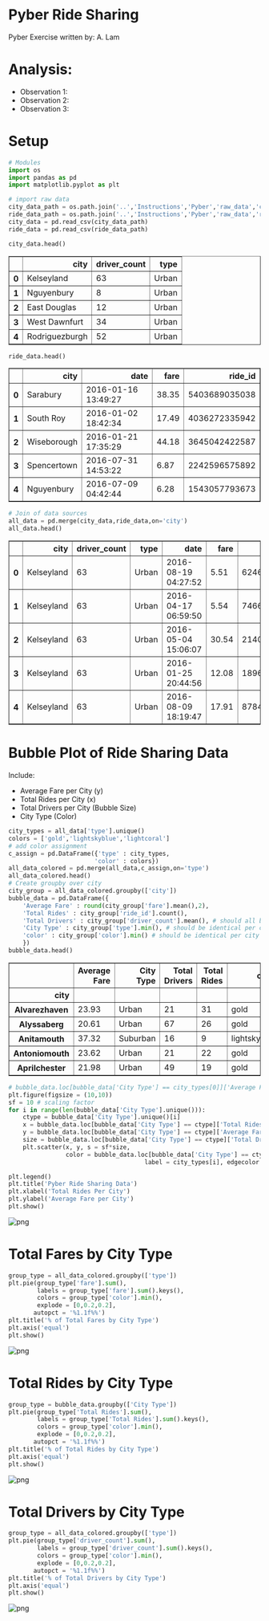 
# Pyber Ride Sharing
Pyber Exercise
written by: A. Lam

# Analysis:
- Observation 1:
- Observation 2:
- Observation 3:

# Setup


```python
# Modules
import os
import pandas as pd
import matplotlib.pyplot as plt
```


```python
# import raw data
city_data_path = os.path.join('..','Instructions','Pyber','raw_data','city_data.csv')
ride_data_path = os.path.join('..','Instructions','Pyber','raw_data','ride_data.csv')
city_data = pd.read_csv(city_data_path)
ride_data = pd.read_csv(ride_data_path)
```


```python
city_data.head()
```




<div>
<style scoped>
    .dataframe tbody tr th:only-of-type {
        vertical-align: middle;
    }

    .dataframe tbody tr th {
        vertical-align: top;
    }

    .dataframe thead th {
        text-align: right;
    }
</style>
<table border="1" class="dataframe">
  <thead>
    <tr style="text-align: right;">
      <th></th>
      <th>city</th>
      <th>driver_count</th>
      <th>type</th>
    </tr>
  </thead>
  <tbody>
    <tr>
      <th>0</th>
      <td>Kelseyland</td>
      <td>63</td>
      <td>Urban</td>
    </tr>
    <tr>
      <th>1</th>
      <td>Nguyenbury</td>
      <td>8</td>
      <td>Urban</td>
    </tr>
    <tr>
      <th>2</th>
      <td>East Douglas</td>
      <td>12</td>
      <td>Urban</td>
    </tr>
    <tr>
      <th>3</th>
      <td>West Dawnfurt</td>
      <td>34</td>
      <td>Urban</td>
    </tr>
    <tr>
      <th>4</th>
      <td>Rodriguezburgh</td>
      <td>52</td>
      <td>Urban</td>
    </tr>
  </tbody>
</table>
</div>




```python
ride_data.head()
```




<div>
<style scoped>
    .dataframe tbody tr th:only-of-type {
        vertical-align: middle;
    }

    .dataframe tbody tr th {
        vertical-align: top;
    }

    .dataframe thead th {
        text-align: right;
    }
</style>
<table border="1" class="dataframe">
  <thead>
    <tr style="text-align: right;">
      <th></th>
      <th>city</th>
      <th>date</th>
      <th>fare</th>
      <th>ride_id</th>
    </tr>
  </thead>
  <tbody>
    <tr>
      <th>0</th>
      <td>Sarabury</td>
      <td>2016-01-16 13:49:27</td>
      <td>38.35</td>
      <td>5403689035038</td>
    </tr>
    <tr>
      <th>1</th>
      <td>South Roy</td>
      <td>2016-01-02 18:42:34</td>
      <td>17.49</td>
      <td>4036272335942</td>
    </tr>
    <tr>
      <th>2</th>
      <td>Wiseborough</td>
      <td>2016-01-21 17:35:29</td>
      <td>44.18</td>
      <td>3645042422587</td>
    </tr>
    <tr>
      <th>3</th>
      <td>Spencertown</td>
      <td>2016-07-31 14:53:22</td>
      <td>6.87</td>
      <td>2242596575892</td>
    </tr>
    <tr>
      <th>4</th>
      <td>Nguyenbury</td>
      <td>2016-07-09 04:42:44</td>
      <td>6.28</td>
      <td>1543057793673</td>
    </tr>
  </tbody>
</table>
</div>




```python
# Join of data sources
all_data = pd.merge(city_data,ride_data,on='city')
all_data.head()
```




<div>
<style scoped>
    .dataframe tbody tr th:only-of-type {
        vertical-align: middle;
    }

    .dataframe tbody tr th {
        vertical-align: top;
    }

    .dataframe thead th {
        text-align: right;
    }
</style>
<table border="1" class="dataframe">
  <thead>
    <tr style="text-align: right;">
      <th></th>
      <th>city</th>
      <th>driver_count</th>
      <th>type</th>
      <th>date</th>
      <th>fare</th>
      <th>ride_id</th>
    </tr>
  </thead>
  <tbody>
    <tr>
      <th>0</th>
      <td>Kelseyland</td>
      <td>63</td>
      <td>Urban</td>
      <td>2016-08-19 04:27:52</td>
      <td>5.51</td>
      <td>6246006544795</td>
    </tr>
    <tr>
      <th>1</th>
      <td>Kelseyland</td>
      <td>63</td>
      <td>Urban</td>
      <td>2016-04-17 06:59:50</td>
      <td>5.54</td>
      <td>7466473222333</td>
    </tr>
    <tr>
      <th>2</th>
      <td>Kelseyland</td>
      <td>63</td>
      <td>Urban</td>
      <td>2016-05-04 15:06:07</td>
      <td>30.54</td>
      <td>2140501382736</td>
    </tr>
    <tr>
      <th>3</th>
      <td>Kelseyland</td>
      <td>63</td>
      <td>Urban</td>
      <td>2016-01-25 20:44:56</td>
      <td>12.08</td>
      <td>1896987891309</td>
    </tr>
    <tr>
      <th>4</th>
      <td>Kelseyland</td>
      <td>63</td>
      <td>Urban</td>
      <td>2016-08-09 18:19:47</td>
      <td>17.91</td>
      <td>8784212854829</td>
    </tr>
  </tbody>
</table>
</div>



# Bubble Plot of Ride Sharing Data
Include:
- Average Fare per City (y)
- Total Rides per City (x)
- Total Drivers per City (Bubble Size)
- City Type (Color)


```python
city_types = all_data['type'].unique()
colors = ['gold','lightskyblue','lightcoral']
# add color assignment
c_assign = pd.DataFrame({'type' : city_types,
                        'color' : colors})
all_data_colored = pd.merge(all_data,c_assign,on='type')
all_data_colored.head()
# Create groupby over city
city_group = all_data_colored.groupby(['city'])
bubble_data = pd.DataFrame({
    'Average Fare' : round(city_group['fare'].mean(),2),
    'Total Rides' : city_group['ride_id'].count(),
    'Total Drivers' : city_group['driver_count'].mean(), # should all be the same value per city
    'City Type' : city_group['type'].min(), # should be identical per city
    'color' : city_group['color'].min() # should be identical per city
    })
bubble_data.head()
```




<div>
<style scoped>
    .dataframe tbody tr th:only-of-type {
        vertical-align: middle;
    }

    .dataframe tbody tr th {
        vertical-align: top;
    }

    .dataframe thead th {
        text-align: right;
    }
</style>
<table border="1" class="dataframe">
  <thead>
    <tr style="text-align: right;">
      <th></th>
      <th>Average Fare</th>
      <th>City Type</th>
      <th>Total Drivers</th>
      <th>Total Rides</th>
      <th>color</th>
    </tr>
    <tr>
      <th>city</th>
      <th></th>
      <th></th>
      <th></th>
      <th></th>
      <th></th>
    </tr>
  </thead>
  <tbody>
    <tr>
      <th>Alvarezhaven</th>
      <td>23.93</td>
      <td>Urban</td>
      <td>21</td>
      <td>31</td>
      <td>gold</td>
    </tr>
    <tr>
      <th>Alyssaberg</th>
      <td>20.61</td>
      <td>Urban</td>
      <td>67</td>
      <td>26</td>
      <td>gold</td>
    </tr>
    <tr>
      <th>Anitamouth</th>
      <td>37.32</td>
      <td>Suburban</td>
      <td>16</td>
      <td>9</td>
      <td>lightskyblue</td>
    </tr>
    <tr>
      <th>Antoniomouth</th>
      <td>23.62</td>
      <td>Urban</td>
      <td>21</td>
      <td>22</td>
      <td>gold</td>
    </tr>
    <tr>
      <th>Aprilchester</th>
      <td>21.98</td>
      <td>Urban</td>
      <td>49</td>
      <td>19</td>
      <td>gold</td>
    </tr>
  </tbody>
</table>
</div>




```python
# bubble_data.loc[bubble_data['City Type'] == city_types[0]]['Average Fare']
plt.figure(figsize = (10,10))
sf = 10 # scaling factor
for i in range(len(bubble_data['City Type'].unique())):
    ctype = bubble_data['City Type'].unique()[i]
    x = bubble_data.loc[bubble_data['City Type'] == ctype]['Total Rides']
    y = bubble_data.loc[bubble_data['City Type'] == ctype]['Average Fare']
    size = bubble_data.loc[bubble_data['City Type'] == ctype]['Total Drivers']
    plt.scatter(x, y, s = sf*size, 
                color = bubble_data.loc[bubble_data['City Type'] == ctype]['color'], 
                                      label = city_types[i], edgecolor = 'k')

plt.legend()
plt.title('Pyber Ride Sharing Data')
plt.xlabel('Total Rides Per City')
plt.ylabel('Average Fare per City')
plt.show()
```


![png](Pyber_avl_files/Pyber_avl_10_0.png)


# Total Fares by City Type


```python
group_type = all_data_colored.groupby(['type'])
plt.pie(group_type['fare'].sum(),
        labels = group_type['fare'].sum().keys(), 
        colors = group_type['color'].min(), 
        explode = [0,0.2,0.2],
       autopct = '%1.1f%%')
plt.title('% of Total Fares by City Type')
plt.axis('equal')
plt.show()
```


![png](Pyber_avl_files/Pyber_avl_12_0.png)


# Total Rides by City Type


```python
group_type = bubble_data.groupby(['City Type'])
plt.pie(group_type['Total Rides'].sum(),
        labels = group_type['Total Rides'].sum().keys(), 
        colors = group_type['color'].min(), 
        explode = [0,0.2,0.2],
       autopct = '%1.1f%%')
plt.title('% of Total Rides by City Type')
plt.axis('equal')
plt.show()
```


![png](Pyber_avl_files/Pyber_avl_14_0.png)


# Total Drivers by City Type


```python
group_type = all_data_colored.groupby(['type'])
plt.pie(group_type['driver_count'].sum(),
        labels = group_type['driver_count'].sum().keys(), 
        colors = group_type['color'].min(), 
        explode = [0,0.2,0.2],
       autopct = '%1.1f%%')
plt.title('% of Total Drivers by City Type')
plt.axis('equal')
plt.show()
```


![png](Pyber_avl_files/Pyber_avl_16_0.png)

